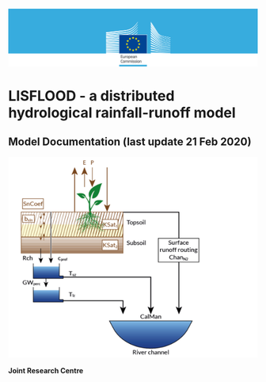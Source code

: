 ![](media/image2.png)


# LISFLOOD - a distributed hydrological rainfall-runoff model

## Model Documentation (last update 21 Feb 2020)

![](media/image6-frontpage.png)


**Joint Research Centre**
